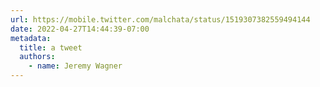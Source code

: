 ```yaml
---
url: https://mobile.twitter.com/malchata/status/1519307382559494144
date: 2022-04-27T14:44:39-07:00
metadata:
  title: a tweet
  authors:
    - name: Jeremy Wagner
---
```

